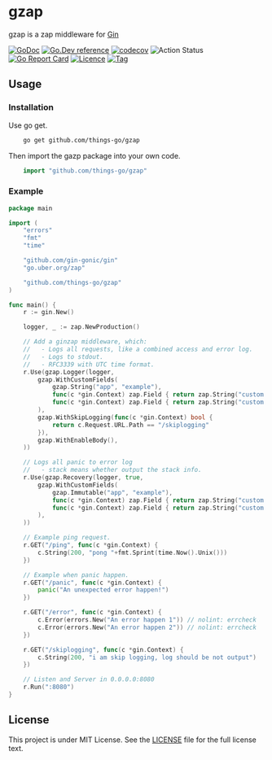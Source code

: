 # gzap

gzap is a zap middleware for [Gin](https://github.com/gin-gonic/gin)  

[![GoDoc](https://godoc.org/github.com/things-go/gzap?status.svg)](https://godoc.org/github.com/things-go/gzap)
[![Go.Dev reference](https://img.shields.io/badge/go.dev-reference-blue?logo=go&logoColor=white)](https://pkg.go.dev/github.com/things-go/gzap?tab=doc)
[![codecov](https://codecov.io/gh/things-go/gzap/branch/master/graph/badge.svg)](https://codecov.io/gh/things-go/gzap)
![Action Status](https://github.com/things-go/gzap/workflows/Go/badge.svg)
[![Go Report Card](https://goreportcard.com/badge/github.com/things-go/gzap)](https://goreportcard.com/report/github.com/things-go/gzap)
[![Licence](https://img.shields.io/github/license/things-go/gzap)](https://raw.githubusercontent.com/things-go/gzap/master/LICENSE)
[![Tag](https://img.shields.io/github/v/tag/things-go/gzap)](https://github.com/thinkgos/requestid/tags)


## Usage

### Installation

Use go get.
```bash
    go get github.com/things-go/gzap
```

Then import the gazp package into your own code.
```go
    import "github.com/things-go/gzap"
```

### Example

[embedmd]:# (_example/main.go go)
```go
package main

import (
	"errors"
	"fmt"
	"time"

	"github.com/gin-gonic/gin"
	"go.uber.org/zap"

	"github.com/things-go/gzap"
)

func main() {
	r := gin.New()

	logger, _ := zap.NewProduction()

	// Add a ginzap middleware, which:
	//   - Logs all requests, like a combined access and error log.
	//   - Logs to stdout.
	//   - RFC3339 with UTC time format.
	r.Use(gzap.Logger(logger,
		gzap.WithCustomFields(
			gzap.String("app", "example"),
			func(c *gin.Context) zap.Field { return zap.String("custom field1", c.ClientIP()) },
			func(c *gin.Context) zap.Field { return zap.String("custom field2", c.ClientIP()) },
		),
		gzap.WithSkipLogging(func(c *gin.Context) bool {
			return c.Request.URL.Path == "/skiplogging"
		}),
		gzap.WithEnableBody(),
	))

	// Logs all panic to error log
	//   - stack means whether output the stack info.
	r.Use(gzap.Recovery(logger, true,
		gzap.WithCustomFields(
			gzap.Immutable("app", "example"),
			func(c *gin.Context) zap.Field { return zap.String("custom field1", c.ClientIP()) },
			func(c *gin.Context) zap.Field { return zap.String("custom field2", c.ClientIP()) },
		),
	))

	// Example ping request.
	r.GET("/ping", func(c *gin.Context) {
		c.String(200, "pong "+fmt.Sprint(time.Now().Unix()))
	})

	// Example when panic happen.
	r.GET("/panic", func(c *gin.Context) {
		panic("An unexpected error happen!")
	})

	r.GET("/error", func(c *gin.Context) {
		c.Error(errors.New("An error happen 1")) // nolint: errcheck
		c.Error(errors.New("An error happen 2")) // nolint: errcheck
	})

	r.GET("/skiplogging", func(c *gin.Context) {
		c.String(200, "i am skip logging, log should be not output")
	})

	// Listen and Server in 0.0.0.0:8080
	r.Run(":8080")
}
```

## License

This project is under MIT License. See the [LICENSE](LICENSE) file for the full license text.
